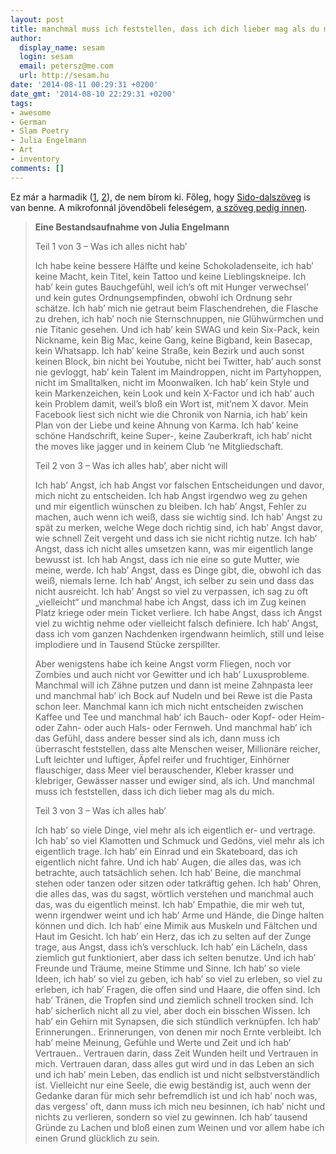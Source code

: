 ```yaml
---
layout: post
title: manchmal muss ich feststellen, dass ich dich lieber mag als du mich
author:
  display_name: sesam
  login: sesam
  email: petersz@me.com
  url: http://sesam.hu
date: '2014-08-11 00:29:31 +0200'
date_gmt: '2014-08-10 22:29:31 +0200'
tags:
- awesome
- German
- Slam Poetry
- Julia Engelmann
- Art
- inventory
comments: []
---
```


Ez már a harmadik ([1](http://sesam.hu/2014/05/27/nuchtern-zu-schuchtern-besoffen-zu-offen "nüchtern, zu schüchtern, besoffen, zu offen"), [2](http://sesam.hu/2014/07/23/eines-tages-baby-werden-wir-alt-sein-oh-baby-werden-wir-alt-sein "Eines Tages, Baby, werden wir alt sein, oh Baby, werden wir alt sein")), de nem bírom ki. Főleg, hogy [Sido-dalszöveg](http://sesam.hu/2013/08/19/thank-you-is-koszonom "Thank You is Köszönöm") is van benne. A mikrofonnál jövendőbeli feleségem, [a szöveg pedig innen](http://beccy-xoxo.tumblr.com/post/74070751820/eine-bestandsaufnahme-von-julia-engelmann).

> **Eine Bestandsaufnahme von Julia Engelmann**
> 
> Teil 1 von 3 – Was ich alles nicht hab’
> 
> Ich habe keine bessere Hälfte und keine Schokoladenseite, ich hab’ keine Macht, kein Titel, kein Tattoo und keine Lieblingskneipe. Ich hab’ kein gutes Bauchgefühl, weil ich’s oft mit Hunger verwechsel’ und kein gutes Ordnungsempfinden, obwohl ich Ordnung sehr schätze. Ich hab’ mich nie getraut beim Flaschendrehen, die Flasche zu drehen, ich hab’ noch nie Sternschnuppen, nie Glühwürmchen und nie Titanic gesehen. Und ich hab’ kein SWAG und kein Six-Pack, kein Nickname, kein Big Mac, keine Gang, keine Bigband, kein Basecap, kein Whatsapp. Ich hab’ keine Straße, kein Bezirk und auch sonst keinen Block, bin nicht bei Youtube, nicht bei Twitter, hab’ auch sonst nie gevloggt, hab’ kein Talent im Maindroppen, nicht im Partyhoppen, nicht im Smalltalken, nicht im Moonwalken. Ich hab’ kein Style und kein Markenzeichen, kein Look und kein X-Factor und ich hab’ auch kein Problem damit, weil’s bloß ein Wort ist, mit’nem X davor. Mein Facebook liest sich nicht wie die Chronik von Narnia, ich hab’ kein Plan von der Liebe und keine Ahnung von Karma. Ich hab’ keine schöne Handschrift, keine Super-, keine Zauberkraft, ich hab’ nicht the moves like jagger und in keinem Club ‘ne Mitgliedschaft.
> 
> Teil 2 von 3 – Was ich alles hab’, aber nicht will
> 
> Ich hab’ Angst, ich hab Angst vor falschen Entscheidungen und davor, mich nicht zu entscheiden. Ich hab Angst irgendwo weg zu gehen und mir eigentlich wünschen zu bleiben. Ich hab’ Angst, Fehler zu machen, auch wenn ich weiß, dass sie wichtig sind. Ich hab’ Angst zu spät zu merken, welche Wege doch richtig sind, ich hab’ Angst davor, wie schnell Zeit vergeht und dass ich sie nicht richtig nutze. Ich hab’ Angst, dass ich nicht alles umsetzen kann, was mir eigentlich lange bewusst ist. Ich hab Angst, dass ich nie eine so gute Mutter, wie meine, werde. Ich hab’ Angst, dass es Dinge gibt, die, obwohl ich das weiß, niemals lerne. Ich hab’ Angst, ich selber zu sein und dass das nicht ausreicht. Ich hab’ Angst so viel zu verpassen, ich sag zu oft „vielleicht“ und manchmal habe ich Angst, dass ich im Zug keinen Platz kriege oder mein Ticket verliere. Ich habe Angst, dass ich Angst viel zu wichtig nehme oder vielleicht falsch definiere. Ich hab’ Angst, dass ich vom ganzen Nachdenken irgendwann heimlich, still und leise implodiere und in Tausend Stücke zerspillter.
> 
> Aber wenigstens habe ich keine Angst vorm Fliegen, noch vor Zombies und auch nicht vor Gewitter und ich hab’ Luxusprobleme. Manchmal will ich Zähne putzen und dann ist meine Zahnpasta leer und manchmal hab’ ich Bock auf Nudeln und bei Rewe ist die Pasta schon leer. Manchmal kann ich mich nicht entscheiden zwischen Kaffee und Tee und manchmal hab’ ich Bauch- oder Kopf- oder Heim- oder Zahn- oder auch Hals- oder Fernweh. Und manchmal hab’ ich das Gefühl, dass andere besser sind als ich, dann muss ich überrascht feststellen, dass alte Menschen weiser, Millionäre reicher, Luft leichter und luftiger, Äpfel reifer und fruchtiger, Einhörner flauschiger, dass Meer viel berauschender, Kleber krasser und klebriger, Gewässer nasser und ewiger sind, als ich. Und manchmal muss ich feststellen, dass ich dich lieber mag als du mich.
> 
> Teil 3 von 3 – Was ich alles hab’
> 
> Ich hab’ so viele Dinge, viel mehr als ich eigentlich er- und vertrage. Ich hab’ so viel Klamotten und Schmuck und Gedöns, viel mehr als ich eigentlich trage. Ich hab’ ein Einrad und ein Skateboard, das ich eigentlich nicht fahre. Und ich hab’ Augen, die alles das, was ich betrachte, auch tatsächlich sehen. Ich hab’ Beine, die manchmal stehen oder tanzen oder sitzen oder tatkräftig gehen. Ich hab’ Ohren, die alles das, was du sagst, wörtlich verstehen und manchmal auch das, was du eigentlich meinst. Ich hab’ Empathie, die mir weh tut, wenn irgendwer weint und ich hab’ Arme und Hände, die Dinge halten können und dich. Ich hab’ eine Mimik aus Muskeln und Fältchen und Haut im Gesicht. Ich hab’ ein Herz, das ich zu selten auf der Zunge trage, aus Angst, dass ich’s verschluck. Ich hab’ ein Lächeln, dass ziemlich gut funktioniert, aber dass ich selten benutze. Und ich hab’ Freunde und Träume, meine Stimme und Sinne. Ich hab’ so viele Ideen, ich hab’ so viel zu geben, ich hab’ so viel zu erleben, so viel zu erleben, ich hab’ Fragen, die offen sind und Haare, die offen sind. Ich hab’ Tränen, die Tropfen sind und ziemlich schnell trocken sind. Ich hab’ sicherlich nicht all zu viel, aber doch ein bisschen Wissen. Ich hab’ ein Gehirn mit Synapsen, die sich stündlich verknüpfen. Ich hab’ Erinnerungen.. Erinnerungen, von denen mir noch Ernte verbleibt. Ich hab’ meine Meinung, Gefühle und Werte und Zeit und ich hab’ Vertrauen.. Vertrauen darin, dass Zeit Wunden heilt und Vertrauen in mich. Vertrauen daran, dass alles gut wird und in das Leben an sich und ich hab’ mein Leben, das endlich ist und nicht selbstverständlich ist. Vielleicht nur eine Seele, die ewig beständig ist, auch wenn der Gedanke daran für mich sehr befremdlich ist und ich hab’ noch was, das vergess’ oft, dann muss ich mich neu besinnen, ich hab’ nicht und nichts zu verlieren, sondern so viel zu gewinnen. Ich hab’ tausend Gründe zu Lachen und bloß einen zum Weinen und vor allem habe ich einen Grund glücklich zu sein.
